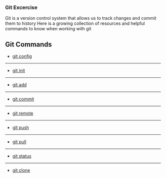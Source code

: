 ### Git Excercise
Git is a version control system that allows us to track changes and commit them to history
Here is a growing collection of resources and helpful commands to know when working with git
## Git Commands
- [git config](./Commands/Config.md)
---
- [git init](./Commands/Init.md)
---
- [git add](./Commands/Add.md)
---
- [git commit](./Commands/Commit.md)
---
- [git remote](./Commands/Remote.md)
---
- [git push](./Commands/PUSH.md)
---
- [git pull](./Commands/Pull.md)
---
- [git status](./Commands/Status.md)
---
- [git clone](./Commands/Clone.md)